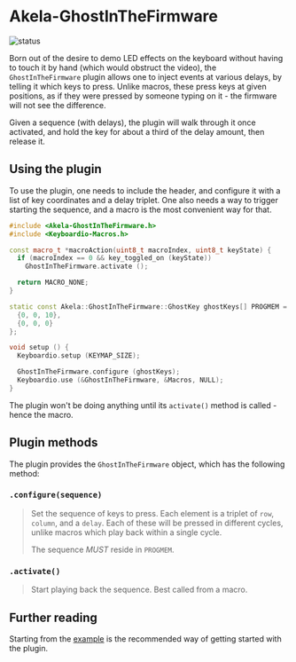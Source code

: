 # Akela-GhostInTheFirmware

![status][st:experimental]

 [st:stable]: https://img.shields.io/badge/stable-✔-black.png?style=flat&colorA=44cc11&colorB=494e52
 [st:broken]: https://img.shields.io/badge/broken-X-black.png?style=flat&colorA=e05d44&colorB=494e52
 [st:experimental]: https://img.shields.io/badge/experimental----black.png?style=flat&colorA=dfb317&colorB=494e52

Born out of the desire to demo LED effects on the keyboard without having to
touch it by hand (which would obstruct the video), the `GhostInTheFirmware`
plugin allows one to inject events at various delays, by telling it which keys
to press. Unlike macros, these press keys at given positions, as if they were
pressed by someone typing on it - the firmware will not see the difference.

Given a sequence (with delays), the plugin will walk through it once activated,
and hold the key for about a third of the delay amount, then release it.

## Using the plugin

To use the plugin, one needs to include the header, and configure it with a list
of key coordinates and a delay triplet. One also needs a way to trigger starting
the sequence, and a macro is the most convenient way for that.

```c++
#include <Akela-GhostInTheFirmware.h>
#include <Keyboardio-Macros.h>

const macro_t *macroAction(uint8_t macroIndex, uint8_t keyState) {
  if (macroIndex == 0 && key_toggled_on (keyState))
    GhostInTheFirmware.activate ();

  return MACRO_NONE;
}

static const Akela::GhostInTheFirmware::GhostKey ghostKeys[] PROGMEM = {
  {0, 0, 10},
  {0, 0, 0}
};

void setup () {
  Keyboardio.setup (KEYMAP_SIZE);

  GhostInTheFirmware.configure (ghostKeys);
  Keyboardio.use (&GhostInTheFirmware, &Macros, NULL);
}
```

The plugin won't be doing anything until its `activate()` method is called -
hence the macro.

## Plugin methods

The plugin provides the `GhostInTheFirmware` object, which has the following
method:

### `.configure(sequence)`

> Set the sequence of keys to press. Each element is a triplet of `row`,
> `column`, and a `delay`. Each of these will be pressed in different cycles,
> unlike macros which play back within a single cycle.
>
> The sequence *MUST* reside in `PROGMEM`.

### `.activate()`

> Start playing back the sequence. Best called from a macro.

## Further reading

Starting from the [example][plugin:example] is the recommended way of getting
started with the plugin.

 [plugin:example]: https://github.com/keyboardio/Akela-GhostInTheFirmware/blob/master/examples/GhostInTheFirmware/GhostInTheFirmware.ino
